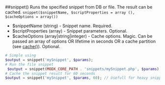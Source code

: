 ##snippet()
Runs the specified snippet from DB or file. The result can be cached.
```snippet($snippetName, $scriptProperties = array (), $cacheOptions = array())```
- $snippetName (string) - Snippet name. Required.
- $scriptProperties (array) - Snippet parameters. Optional.
- $cacheOptions (array|string|integer) - Cache options. Magic. Can be passed an array of options OR lifetime in seconds OR a cache partition (see [cache()](./core/components/modhelpers/docs/en/cache.md)). Optional.   

```php
# Simple using
$output = snippet('mySnippet', $params);
# Run the file snippet
 $output = snippet(MODX_CORE_PATH . 'snippets/mySnippet.php', $params);
# Cache the snippet result for 60 seconds
$output = snippet('mySnippet', $params, 60); // Usefull for heavy snippets
```